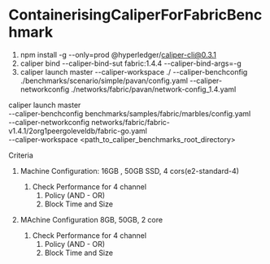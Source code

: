 # ContainerisingCaliperForFabricBenchmark

1) npm install -g --only=prod @hyperledger/caliper-cli@0.3.1
2) caliper bind --caliper-bind-sut fabric:1.4.4 --caliper-bind-args=-g
3) caliper launch master --caliper-workspace ./ --caliper-benchconfig ./benchmarks/scenario/simple/pavan/config.yaml --caliper-networkconfig ./networks/fabric/pavan/network-config_1.4.yaml





caliper launch master \
--caliper-benchconfig benchmarks/samples/fabric/marbles/config.yaml \
--caliper-networkconfig networks/fabric/fabric-v1.4.1/2org1peergoleveldb/fabric-go.yaml \
--caliper-workspace <path_to_caliper_benchmarks_root_directory>





Criteria
1) Machine Configuration: 16GB , 50GB SSD, 4 cors(e2-standard-4)
    1) Check Performance for 4 channel
        1) Policy (AND - OR)
        2) Block Time and Size

2) MAchine Configuration 8GB, 50GB, 2 core
     1) Check Performance for 4 channel
        1) Policy (AND - OR)
        2) Block Time and Size